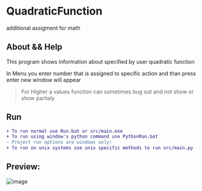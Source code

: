 # QuadraticFunction
additional assigment for math

About && Help
---
This program shows information about specified by user quadratic function  

In Menu you enter number that is assigned to specific action and than press enter new window will appear
> For Higher a values function can sometimes bug out and not show or show partialy

Run
---
```diff
+ To run normal use Run.bat or src/main.exe
+ To run using window's python command use PythonRun.bat
- Project run options are windows only!
+ To run on unix systems use unix specific methods to run src/main.py
```


Preview:
---
![image](https://user-images.githubusercontent.com/91374689/204101410-76477e0b-f02d-4f46-9f1a-dd700db93f34.png)

